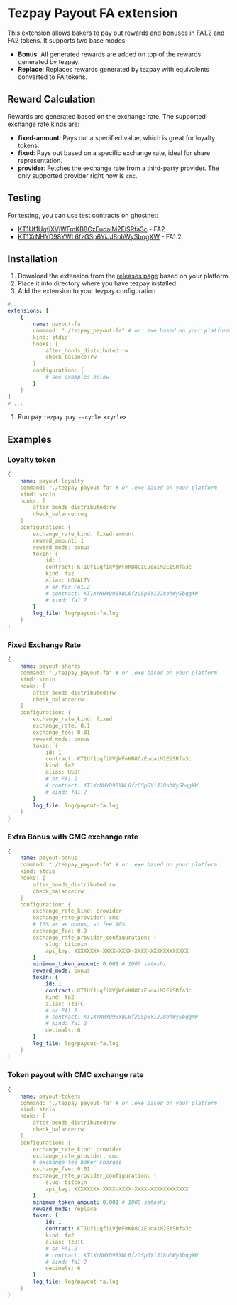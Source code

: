 # Tezpay Payout FA extension

This extension allows bakers to pay out rewards and bonuses in FA1.2 and FA2 tokens. It supports two base modes:

- **Bonus**: All generated rewards are added on top of the rewards generated by tezpay.
- **Replace**: Replaces rewards generated by tezpay with equivalents converted to FA tokens.

## Reward Calculation

Rewards are generated based on the exchange rate. The supported exchange rate kinds are:

- **fixed-amount**: Pays out a specified value, which is great for loyalty tokens.
- **fixed**: Pays out based on a specific exchange rate, ideal for share representation.
- **provider**: Fetches the exchange rate from a third-party provider. The only supported provider right now is `cmc`.

## Testing

For testing, you can use test contracts on ghostnet:

- [KT1Uf1UqfiXVjWFmKB8CzEuoaiM2EiSRfa3c](https://better-call.dev/ghostnet/KT1Uf1UqfiXVjWFmKB8CzEuoaiM2EiSRfa3c/interact/mint) - FA2
- [KT1XrNHYD98YWL6fzGSp6YiJJ8ohWySbqgXW](https://better-call.dev/ghostnet/KT1XrNHYD98YWL6fzGSp6YiJJ8ohWySbqgXW/interact/mint) - FA1.2

## Installation

1. Download the extension from the [releases page](https://github.com/tez-capital/tezpay/releases) based on your platform.
2. Place it into directory where you have tezpay installed.
3. Add the extension to your tezpay configuration
```yaml
# ...
extensions: [
    {
        name: payout-fa
        command: "./tezpay_payout-fa" # or .exe based on your platform
        kind: stdio
        hooks: [
            after_bonds_distributed:rw
            check_balance:rw
        ]
        configuration: {
            # see examples below
        }
    }
]
# ...
```
1. Run pay `tezpay pay --cycle <cycle>`

## Examples

### Loyalty token
```yaml
{
    name: payout-loyalty
    command: "./tezpay_payout-fa" # or .exe based on your platform
    kind: stdio
    hooks: [
        after_bonds_distributed:rw
        check_balance:rwq
    ]
    configuration: {
        exchange_rate_kind: fixed-amount
        reward_amount: 1
        reward_mode: bonus
        token: {
            id: 1
            contract: KT1Uf1UqfiXVjWFmKB8CzEuoaiM2EiSRfa3c
            kind: fa2
            alias: LOYALTY
            # or for FA1.2
            # contract: KT1XrNHYD98YWL6fzGSp6YiJJ8ohWySbqgXW
            # kind: fa1.2
        }
        log_file: log/payout-fa.log
    }
}
```

### Fixed Exchange Rate
```yaml
{
    name: payout-shares
    command: "./tezpay_payout-fa" # or .exe based on your platform
    kind: stdio
    hooks: [
        after_bonds_distributed:rw
        check_balance:rw
    ]
    configuration: {
        exchange_rate_kind: fixed
        exchange_rate: 0.1
        exchange_fee: 0.01
        reward_mode: bonus
        token: {
            id: 1
            contract: KT1Uf1UqfiXVjWFmKB8CzEuoaiM2EiSRfa3c
            kind: fa2
            alias: USDT
            # or FA1.2
            # contract: KT1XrNHYD98YWL6fzGSp6YiJJ8ohWySbqgXW
            # kind: fa1.2
        }
        log_file: log/payout-fa.log
    }
}
```

### Extra Bonus with CMC exchange rate
```yaml
{
    name: payout-bonus
    command: "./tezpay_payout-fa" # or .exe based on your platform
    kind: stdio
    hooks: [
        after_bonds_distributed:rw
        check_balance:rw
    ]
    configuration: {
        exchange_rate_kind: provider
        exchange_rate_provider: cmc
        # 10% as as bonus, so fee 90%
        exchange_fee: 0.9 
        exchange_rate_provider_configuration: {
            slug: bitcoin
            api_key: XXXXXXXX-XXXX-XXXX-XXXX-XXXXXXXXXXXX
        }
        minimum_token_amount: 0.001 # 1000 satoshi
        reward_mode: bonus
        token: {
            id: 1
            contract: KT1Uf1UqfiXVjWFmKB8CzEuoaiM2EiSRfa3c
            kind: fa2
            alias: TzBTC
            # or FA1.2
            # contract: KT1XrNHYD98YWL6fzGSp6YiJJ8ohWySbqgXW
            # kind: fa1.2
            decimals: 6
        }
        log_file: log/payout-fa.log
    }
}
```

### Token payout with CMC exchange rate
```yaml
{
    name: payout-tokens
    command: "./tezpay_payout-fa" # or .exe based on your platform
    kind: stdio
    hooks: [
        after_bonds_distributed:rw
        check_balance:rw
    ]
    configuration: {
        exchange_rate_kind: provider
        exchange_rate_provider: cmc
        # exchange fee baker charges
        exchange_fee: 0.01 
        exchange_rate_provider_configuration: {
            slug: bitcoin
            api_key: XXXXXXXX-XXXX-XXXX-XXXX-XXXXXXXXXXXX
        }
        minimum_token_amount: 0.001 # 1000 satoshi
        reward_mode: replace
        token: {
            id: 1
            contract: KT1Uf1UqfiXVjWFmKB8CzEuoaiM2EiSRfa3c
            kind: fa2
            alias: TzBTC
            # or FA1.2
            # contract: KT1XrNHYD98YWL6fzGSp6YiJJ8ohWySbqgXW
            # kind: fa1.2
            decimals: 6
        }
        log_file: log/payout-fa.log
    }
}
```